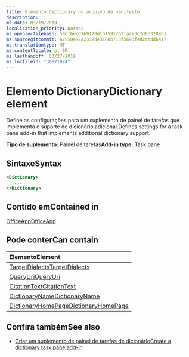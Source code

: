 ```yaml
---
title: Elemento Dictionary no arquivo de manifesto
description: ''
ms.date: 03/19/2019
localization_priority: Normal
ms.openlocfilehash: 506f6ecd7b9120dfbf591762faae3c7d033288b1
ms.sourcegitcommit: a2950492a2337de3180b713f5693fe82dbdd6a17
ms.translationtype: MT
ms.contentlocale: pt-BR
ms.lasthandoff: 03/27/2019
ms.locfileid: "30871924"
---
```

# <a name="dictionary-element"></a><span data-ttu-id="3fba7-102">Elemento Dictionary</span><span class="sxs-lookup"><span data-stu-id="3fba7-102">Dictionary element</span></span>
<span data-ttu-id="3fba7-103">Define as configurações para um suplemento de painel de tarefas que implementa o suporte de dicionário adicional.</span><span class="sxs-lookup"><span data-stu-id="3fba7-103">Defines settings for a task pane add-in that implements additional dictionary support.</span></span>

<span data-ttu-id="3fba7-104">**Tipo de suplemento:** Painel de tarefas</span><span class="sxs-lookup"><span data-stu-id="3fba7-104">**Add-in type:** Task pane</span></span>

## <a name="syntax"></a><span data-ttu-id="3fba7-105">Sintaxe</span><span class="sxs-lookup"><span data-stu-id="3fba7-105">Syntax</span></span>

```XML
<Dictionary>
   ...
</Dictionary>
```

## <a name="contained-in"></a><span data-ttu-id="3fba7-106">Contido em</span><span class="sxs-lookup"><span data-stu-id="3fba7-106">Contained in</span></span>

[<span data-ttu-id="3fba7-107">OfficeApp</span><span class="sxs-lookup"><span data-stu-id="3fba7-107">OfficeApp</span></span>](officeapp.md)

## <a name="can-contain"></a><span data-ttu-id="3fba7-108">Pode conter</span><span class="sxs-lookup"><span data-stu-id="3fba7-108">Can contain</span></span>

|<span data-ttu-id="3fba7-109">**Elemento**</span><span class="sxs-lookup"><span data-stu-id="3fba7-109">**Element**</span></span>|
|:-----|
|[<span data-ttu-id="3fba7-110">TargetDialects</span><span class="sxs-lookup"><span data-stu-id="3fba7-110">TargetDialects</span></span>](targetdialects.md)|
|[<span data-ttu-id="3fba7-111">QueryUri</span><span class="sxs-lookup"><span data-stu-id="3fba7-111">QueryUri</span></span>](queryuri.md)|
|[<span data-ttu-id="3fba7-112">CitationText</span><span class="sxs-lookup"><span data-stu-id="3fba7-112">CitationText</span></span>](citationtext.md)|
|[<span data-ttu-id="3fba7-113">DictionaryName</span><span class="sxs-lookup"><span data-stu-id="3fba7-113">DictionaryName</span></span>](dictionaryname.md)|
|[<span data-ttu-id="3fba7-114">DictionaryHomePage</span><span class="sxs-lookup"><span data-stu-id="3fba7-114">DictionaryHomePage</span></span>](dictionaryhomepage.md)|

## <a name="see-also"></a><span data-ttu-id="3fba7-115">Confira também</span><span class="sxs-lookup"><span data-stu-id="3fba7-115">See also</span></span>

- [<span data-ttu-id="3fba7-116">Criar um suplemento de painel de tarefas de dicionário</span><span class="sxs-lookup"><span data-stu-id="3fba7-116">Create a dictionary task pane add-in</span></span>](/office/dev/add-ins/word/dictionary-task-pane-add-ins)
    
